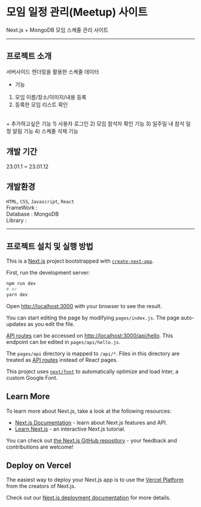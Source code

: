# 모임 일정 관리(Meetup) 사이트

Next.js + MongoDB 모임 스케줄 관리 사이트 
<hr/>

## 프로젝트 소개 
서버사이드 렌더링을 활용한 스케줄 데이터 

+ 기능 
1) 모임 이름/장소/이미지/내용 등록
2) 등록한 모임 리스트 확인

<br/>
+ 추가하고싶은 기능 
1) 사용자 로그인
2) 모임 참석자 확인 기능
3) 일주일 내 참석 일정 알림 기능
4) 스케줄 삭제 기능 

## 개발 기간
23.01.1 ~ 23.01.12


## 개발환경 
`HTML`, `CSS`, `Javascript`, `React`
<br/>FrameWork : 
<br/>Database : MongoDB
<br/>Library : 

<hr/>

## 프로젝트 설치 및 실행 방법
This is a [Next.js](https://nextjs.org/) project bootstrapped with [`create-next-app`](https://github.com/vercel/next.js/tree/canary/packages/create-next-app).

First, run the development server:
```bash
npm run dev
# or
yarn dev
```

Open [http://localhost:3000](http://localhost:3000) with your browser to see the result.

You can start editing the page by modifying `pages/index.js`. The page auto-updates as you edit the file.

[API routes](https://nextjs.org/docs/api-routes/introduction) can be accessed on [http://localhost:3000/api/hello](http://localhost:3000/api/hello). This endpoint can be edited in `pages/api/hello.js`.

The `pages/api` directory is mapped to `/api/*`. Files in this directory are treated as [API routes](https://nextjs.org/docs/api-routes/introduction) instead of React pages.

This project uses [`next/font`](https://nextjs.org/docs/basic-features/font-optimization) to automatically optimize and load Inter, a custom Google Font.

## Learn More
To learn more about Next.js, take a look at the following resources:

- [Next.js Documentation](https://nextjs.org/docs) - learn about Next.js features and API.
- [Learn Next.js](https://nextjs.org/learn) - an interactive Next.js tutorial.

You can check out [the Next.js GitHub repository](https://github.com/vercel/next.js/) - your feedback and contributions are welcome!

## Deploy on Vercel
The easiest way to deploy your Next.js app is to use the [Vercel Platform](https://vercel.com/new?utm_medium=default-template&filter=next.js&utm_source=create-next-app&utm_campaign=create-next-app-readme) from the creators of Next.js.

Check out our [Next.js deployment documentation](https://nextjs.org/docs/deployment) for more details.
